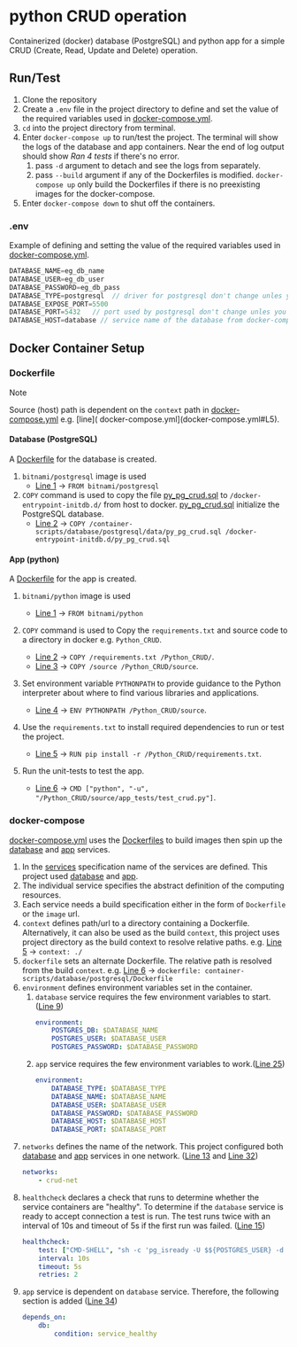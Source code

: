 # python CRUD operation

Containerized (docker) database (PostgreSQL) and python app for a simple CRUD (Create, Read, Update and Delete)
operation.

[//]: # (Database &#40;postgresql&#41; docker container and python app container is used to run a simple CRUD &#40;Create, Read, Update and Delete&#41; operation.)

## Run/Test
1. Clone the repository 
1. Create a `.env` file in the project directory to define and set the value of the required variables used in [docker-compose.yml](docker-compose.yml).
1. `cd` into the project directory from terminal.
1. Enter `docker-compose up` to run/test the project.
The terminal will show the logs of the database and app containers. 
Near the end of log output should show *Ran 4 tests* if there's no error.
   1. pass `-d` argument to detach and see the logs from separately.
   1. pass `--build` argument if any of the Dockerfiles is modified.
   `docker-compose up` only build the Dockerfiles if there is no preexisting images for the docker-compose. 
1. Enter `docker-compose down` to shut off the containers.

### .env
Example of defining and setting the value of the required variables used in [docker-compose.yml](docker-compose.yml).
   ```js
   DATABASE_NAME=eg_db_name
   DATABASE_USER=eg_db_user
   DATABASE_PASSWORD=eg_db_pass
   DATABASE_TYPE=postgresql  // driver for postgresql don't change unles you know what you are doing 
   DATABASE_EXPOSE_PORT=5500
   DATABASE_PORT=5432   // port used by postgresql don't change unles you know what you are doing
   DATABASE_HOST=database // service name of the database from docker-compose.yml, don't change unles you know what you are doing

   ```

## Docker Container Setup

### Dockerfile

> [!NOTE]
> Source (host) path is dependent on the `context` path in [docker-compose.yml](docker-compose.yml) e.g. [line](
> docker-compose.yml](docker-compose.yml#L5).

#### Database (PostgreSQL)

A [Dockerfile](container-scripts/database/postgresql/Dockerfile) for the database is created.

1. `bitnami/postgresql` image is used
    - [Line 1](container-scripts/database/postgresql/Dockerfile#L1) -> `FROM bitnami/postgresql`
1. `COPY` command is used to copy the file [py_pg_crud.sql](container-scripts/database/postgresql/data/py_pg_crud.sql)
   to `/docker-entrypoint-initdb.d/` from host to docker.
   [py_pg_crud.sql](container-scripts/database/postgresql/data/py_pg_crud.sql) initialize the PostgreSQL database.
    - [Line 2](container-scripts/database/postgresql/Dockerfile#L2) -> `COPY /container-scripts/database/postgresql/data/py_pg_crud.sql /docker-entrypoint-initdb.d/py_pg_crud.sql`

#### App (python)

A [Dockerfile](container-scripts/app/Dockerfile) for the app is created.

1. `bitnami/python` image is used
    - [Line 1](container-scripts/app/Dockerfile#L1) -> `FROM bitnami/python`
1. `COPY` command is used to Copy the `requirements.txt` and source code to a directory in docker e.g. `Python_CRUD`.
    - [Line 2](container-scripts/app/Dockerfile#L2) -> `COPY /requirements.txt /Python_CRUD/`.
    - [Line 3](container-scripts/app/Dockerfile#L3) -> `COPY /source /Python_CRUD/source`.
1. Set environment variable `PYTHONPATH` to provide guidance to the Python interpreter about where to find various
   libraries and applications.
    - [Line 4](container-scripts/app/Dockerfile#L4) -> `ENV PYTHONPATH /Python_CRUD/source`.
1. Use the `requirements.txt` to install required dependencies to run or test the project.
    - [Line 5](container-scripts/app/Dockerfile#L5) -> `RUN pip install -r /Python_CRUD/requirements.txt`.

1. Run the unit-tests to test the app.
    - [Line 6](container-scripts/app/Dockerfile#L6) -> `CMD ["python", "-u", "/Python_CRUD/source/app_tests/test_crud.py"]`.

### docker-compose

[docker-compose.yml](docker-compose.yml) uses the [Dockerfiles](#dockerfile) to build images then spin up
the [database](docker-compose.yml#L3) and [app](docker-compose.yml#L21) services.

1. In the [services](docker-compose.yml#L2) specification name of the services are defined.
   This project used [database](docker-compose.yml#L3) and [app](docker-compose.yml#L21).
1. The individual service specifies the abstract definition of the computing resources.
1. Each service needs a build specification either in the form of `Dockerfile` or the `image` url.
1. `context` defines path/url to a directory containing a Dockerfile.
   Alternatively, it can also be used as the build `context`, this project uses project directory as the build
   context to resolve relative paths. e.g. [Line 5](docker-compose.yml#L5) -> `context: ./`
1. `dockerfile` sets an alternate Dockerfile. The relative path is resolved from the build `context`.
   e.g. [Line 6](docker-compose.yml#L6) -> `dockerfile: container-scripts/database/postgresql/Dockerfile`
1. `environment` defines environment variables set in the container.
    1. `database` service requires the few environment variables to start.([Line 9](docker-compose.yml#L9))
        ```yaml
        environment:
            POSTGRES_DB: $DATABASE_NAME
            POSTGRES_USER: $DATABASE_USER
            POSTGRES_PASSWORD: $DATABASE_PASSWORD
        ```
    1. `app` service requires the few environment variables to work.([Line 25](docker-compose.yml#L25))
        ```yaml
        environment:
            DATABASE_TYPE: $DATABASE_TYPE
            DATABASE_NAME: $DATABASE_NAME
            DATABASE_USER: $DATABASE_USER
            DATABASE_PASSWORD: $DATABASE_PASSWORD
            DATABASE_HOST: $DATABASE_HOST
            DATABASE_PORT: $DATABASE_PORT
        ```
1. `networks` defines the name of the network. This project configured both [database](docker-compose.yml#L3) and [app](docker-compose.yml#L21) services in one network. ([Line 13](docker-compose.yml#L13) and [Line 32](docker-compose.yml#L32)) 
    ```yaml
    networks:
        - crud-net
    ```
1. `healthcheck` declares a check that runs to determine whether the service containers are "healthy".
   To determine if the `database` service is ready to accept connection a test is run. The test runs twice with an
   interval of 10s and timeout of 5s if the first run was failed. ([Line 15](docker-compose.yml#L15))
    ```yaml
    healthcheck:
        test: ["CMD-SHELL", "sh -c 'pg_isready -U $${POSTGRES_USER} -d $${POSTGRES_DB}'"]
        interval: 10s
        timeout: 5s
        retries: 2
    ```
1. `app` service is dependent on `database` service. Therefore, the following section is
   added ([Line 34](docker-compose.yml#L34))
    ```yaml
    depends_on:
        db:
            condition: service_healthy
    ```